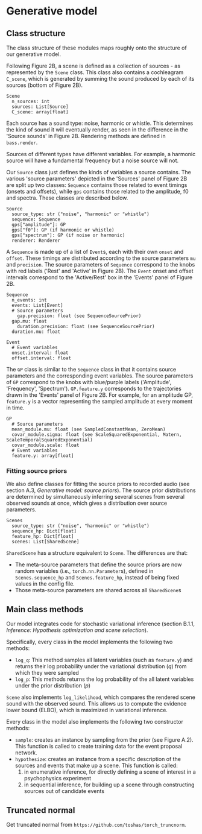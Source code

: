 # Generative model 

## Class structure

The class structure of these modules maps roughly onto the structure of our generative model. 

Following Figure 2B, a scene is defined as a collection of sources - as represented by the `Scene` class.
This class also contains a cochleagram `C_scene`, which is generated by summing the sound produced by each of its sources (bottom of Figure 2B).

```
Scene
  n_sources: int
  sources: List[Source]
  C_scene: array[float]
```

Each source has a sound type: noise, harmonic or whistle.
This determines the kind of sound it will eventually render, as seen in the difference in the 'Source sounds' in Figure 2B.
Rendering methods are defined in `bass.render`.

Sources of different types have different variables.
For example, a harmonic source will have a fundamental frequency but a noise source will not.

Our `Source` class just defines the kinds of variables a source contains.
The various 'source parameters' depicted in the 'Sources' panel of Figure 2B are split up two classes:
`Sequence` contains those related to event timings (onsets and offsets), while `gps` contains those related to the amplitude, f0 and spectra.
These classes are described below.

```
Source
  source_type: str ("noise", "harmonic" or "whistle")
  sequence: Sequence
  gps["amplitude"]: GP 
  gps["f0"]: GP (if harmonic or whistle)
  gps["spectrum"]: GP (if noise or harmonic)
  renderer: Renderer
```

A `Sequence` is made up of a list of `Event`s, each with their own `onset` and `offset`.
These timings are distributed according to the source parameters `mu` and `precision`.
The source parameters of `Sequence` correspond to the knobs with red labels ('Rest' and 'Active' in Figure 2B). 
The `Event` onset and offset intervals correspond to the 'Active/Rest' box in the 'Events' panel of Figure 2B. 

```
Sequence
  n_events: int
  events: List[Event]
  # Source parameters
	gap.precision: float (see SequenceSourcePrior)
  gap.mu: float
	duration.precision: float (see SequenceSourcePrior)
  duration.mu: float

Event
  # Event variables
  onset.interval: float
  offset.interval: float
```

The `GP` class is similar to the `Sequence` class in that it contains source parameters and the corresponding event variables. 
The source parameters of `GP` correspond to the knobs with blue/purple labels ('Amplitude', 'Frequency', 'Spectrum').
`GP.feature.y` corresponds to the trajectories drawn in the 'Events' panel of Figure 2B.
For example, for an amplitude GP, `feature.y` is a vector representing the sampled amplitude at every moment in time.

```
GP
  # Source parameters
  mean_module.mu: float (see SampledConstantMean, ZeroMean) 
  covar_module.sigma: float (see ScaleSquaredExponential, Matern, ScaleTemporalSquaredExponential) 
  covar_module.scale: float
  # Event variables
  feature.y: array[float]
```

### Fitting source priors
We also define classes for fitting the source priors to recorded audio (see section A.3, _Generative model: source priors_). The source prior distributions are determined by simultaneously inferring several scenes from several observed sounds at once, which gives a distribution over source parameters.
```
Scenes
  source_type: str ("noise", "harmonic" or "whistle")
  sequence_hp: Dict[float] 
  feature_hp: Dict[float] 
  scenes: List[SharedScene]
```
`SharedScene` has a structure equivalent to `Scene`. The differences are that:
- The meta-source parameters that define the source priors are now random variables (i.e., `torch.nn.Parameter`s), defined in `Scenes.sequence_hp` and `Scenes.feature_hp`, instead of being fixed values in the config file.
- Those meta-source parameters are shared across all `SharedScene`s


## Main class methods

Our model integrates code for stochastic variational inference (section B.1.1, _Inference: Hypothesis optimization and scene selection_). 

Specifically, every class in the model implements the following two methods:
- `log_q`: This method samples all latent variables (such as `feature.y`) and returns their log probability under the variational distribution ($q$) from which they were sampled
- `log_p`: This methods returns the log probability of the all latent variables under the prior distribution ($p$)

`Scene` also implements `log_likelihood`, which compares the rendered scene sound with the observed sound. This allows us to compute the evidence lower bound (ELBO), which is maximized in variational inference.

Every class in the model also implements the following two constructor methods:
- `sample`: creates an instance by sampling from the prior (see Figure A.2). This function is called to create training data for the event proposal network.
- `hypothesize`: creates an instance from a specific description of the sources and events that make up a scene. This function is called:
  1. in enumerative inference, for directly defining a scene of interest in a psychophysics experiment
  2. in sequential inference, for building up a scene through constructing sources out of candidate events 

## Truncated normal

Get truncated normal from `https://github.com/toshas/torch_truncnorm`. 